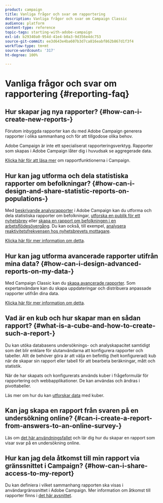 ```yaml
---
product: campaign
title: Vanliga frågor och svar om rapportering
description: Vanliga frågor och svar om Campaign Classic
audience: platform
content-type: reference
topic-tags: starting-with-adobe-campaign
exl-id: b29340a0-954d-41e4-b0a3-9d356e4dc753
source-git-commit: ee3d643e4ba607b3d7ca816eabf862b867d1f3f4
workflow-type: tm+mt
source-wordcount: '317'
ht-degree: 100%

---
```


# Vanliga frågor och svar om rapportering {#reporting-faq}

## Hur skapar jag nya rapporter? {#how-can-i-create-new-reports-}

Förutom inbyggda rapporter kan du med Adobe Campaign generera rapporter i olika sammanhang och för att tillgodose olika behov.

Adobe Campaign är inte ett specialiserat rapporteringsverktyg. Rapporter som skapas i Adobe Campaign låter dig i huvudsak se aggregerade data.

[Klicka här för att läsa mer](../../reporting/using/about-adobe-campaign-reporting-tools.md) om rapportfunktionerna i Campaign.

## Hur kan jag utforma och dela statistiska rapporter om befolkningar? {#how-can-i-design-and-share-statistic-reports-on-populations-}

Med [beskrivande analysrapporter](../../reporting/using/about-descriptive-analysis.md) i Adobe Campaign kan du utforma och dela statistiska rapporter om befolkningar, [utforska en publik för ett nyhetsbrev](../../reporting/using/use-cases.md#analyzing-a-population) eller [skapa en rapport om befolkningen i en arbetsflödesövergång](../../reporting/using/use-cases.md#analyzing-a-transition-target-in-a-workflow). Du kan också, till exempel, [analysera reaktivitetsfrekvensen hos nyhetsbrevets mottagare](../../reporting/using/use-cases.md#analyzing-recipient-tracking-logs).

[Klicka här för mer information om detta](../../reporting/using/about-descriptive-analysis.md).

## Hur kan jag utforma avancerade rapporter utifrån mina data? {#how-can-i-design-advanced-reports-on-my-data-}

Med Campaign Classic kan du [skapa avancerade rapporter](../../reporting/using/about-reports-creation-in-campaign.md). Som expertanvändare kan du skapa uppdateringar och distribuera anpassade rapporter utifrån dina data.

[Klicka här för mer information om detta](../../reporting/using/about-reports-creation-in-campaign.md).

## Vad är en kub och hur skapar man en sådan rapport? {#what-is-a-cube-and-how-to-create-such-a-report-}

Du kan utöka databasens undersöknings- och analyskapacitet samtidigt som det blir enklare för slutanvändarna att konfigurera rapporter och tabeller. Allt de behöver göra är att välja en befintlig (helt konfigurerad) kub när de skapar sin rapport eller tabell för att bearbeta beräkningar, mått och statistik.

När de har skapats och konfigurerats används kuber i frågeformulär för rapportering och webbapplikationer. De kan användas och ändras i pivottabeller.

Läs mer om hur du kan [utforskar data](../../reporting/using/using-cubes-to-explore-data.md) med kuber.

## Kan jag skapa en rapport från svaren på en undersökning online? {#can-i-create-a-report-from-answers-to-an-online-survey-}

Läs om [det här användningsfallet](../../surveys/using/use-case--displaying-report-on-answers-to-an-online-survey.md) och lär dig hur du skapar en rapport som visar svar på en undersökning online.

## Hur kan jag dela åtkomst till min rapport via gränssnittet i Campaign? {#how-can-i-share-access-to-my-report}

Du kan definiera i vilket sammanhang rapporten ska visas i användargränssnittet i Adobe Campaign. Mer information om åtkomst till rapporter finns i [det här avsnittet](../../reporting/using/configuring-access-to-the-report.md).
